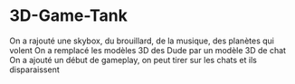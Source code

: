 # 3D-Game-Tank
On a rajouté une skybox, du brouillard, de la musique, des planètes qui volent
On a remplacé les modèles 3D des Dude par un modèle 3D de chat
On a ajouté un début de gameplay, on peut tirer sur les chats et ils disparaissent
